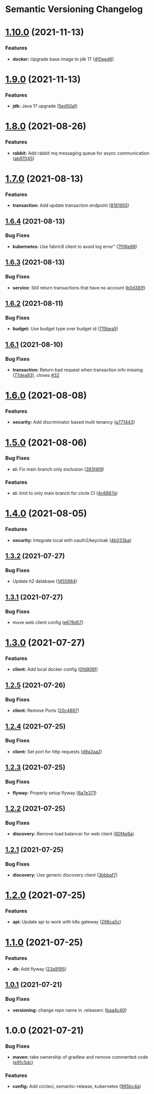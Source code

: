 # Semantic Versioning Changelog

# [1.10.0](https://github.com/JayDamon/oaka-transaction-service/compare/v1.9.0...v1.10.0) (2021-11-13)


### Features

* **docker:** Upgrade base image to jdk 17 ([4f0eed6](https://github.com/JayDamon/oaka-transaction-service/commit/4f0eed624f48063300326af9251ec976bc834d72))

# [1.9.0](https://github.com/JayDamon/oaka-transaction-service/compare/v1.8.0...v1.9.0) (2021-11-13)


### Features

* **jdk:** Java 17 upgrade ([5ed50af](https://github.com/JayDamon/oaka-transaction-service/commit/5ed50af670d7d287035a62fd470a41e851451e82))

# [1.8.0](https://github.com/JayDamon/oaka-transaction-service/compare/v1.7.0...v1.8.0) (2021-08-26)


### Features

* **rabbit:** Add rabbit mq messaging queue for async communication ([ab97045](https://github.com/JayDamon/oaka-transaction-service/commit/ab97045e9fb6b5eef6d9ea3401360bebd75c6168))

# [1.7.0](https://github.com/JayDamon/oaka-transaction-service/compare/v1.6.4...v1.7.0) (2021-08-13)


### Features

* **transaction:** Add update transaction endpoint ([8181955](https://github.com/JayDamon/oaka-transaction-service/commit/81819554ccabbc156b030e7de17dd7cc2232ab61))

## [1.6.4](https://github.com/JayDamon/oaka-transaction-service/compare/v1.6.3...v1.6.4) (2021-08-13)


### Bug Fixes

* **kubernetes:** Use fabric8 client to avoid log error" ([7f06e88](https://github.com/JayDamon/oaka-transaction-service/commit/7f06e88b781dd3a78206e8e7c0388ad1cf95112b))

## [1.6.3](https://github.com/JayDamon/oaka-transaction-service/compare/v1.6.2...v1.6.3) (2021-08-13)


### Bug Fixes

* **service:** Still return transactions that have no account ([b0d381f](https://github.com/JayDamon/oaka-transaction-service/commit/b0d381ff7c44d68916c868bf4b7821efb2f127a6))

## [1.6.2](https://github.com/JayDamon/oaka-transaction-service/compare/v1.6.1...v1.6.2) (2021-08-11)


### Bug Fixes

* **budget:** Use budget type over budget id ([715bea5](https://github.com/JayDamon/oaka-transaction-service/commit/715bea51781573081cf5e048bdf484403cec40ba))

## [1.6.1](https://github.com/JayDamon/oaka-transaction-service/compare/v1.6.0...v1.6.1) (2021-08-10)


### Bug Fixes

* **transaction:** Return bad request when transaction info missing ([77dea93](https://github.com/JayDamon/oaka-transaction-service/commit/77dea9369168d1e08866f7d051f38dd8c607d5ba)), closes [#32](https://github.com/JayDamon/oaka-transaction-service/issues/32)

# [1.6.0](https://github.com/JayDamon/oaka-transaction-service/compare/v1.5.0...v1.6.0) (2021-08-08)


### Features

* **security:** Add discriminator based multi tenancy ([a771443](https://github.com/JayDamon/oaka-transaction-service/commit/a7714438500c255bc5e39e9d305b214f4bd88461))

# [1.5.0](https://github.com/JayDamon/oaka-transaction-service/compare/v1.4.0...v1.5.0) (2021-08-06)


### Bug Fixes

* **ci:** Fix main branch only exclusion ([393f4f9](https://github.com/JayDamon/oaka-transaction-service/commit/393f4f9b3087bc401d4e59053a8bf70deb62bb17))


### Features

* **ci:** limit to only main branch for circle CI ([4c6867a](https://github.com/JayDamon/oaka-transaction-service/commit/4c6867a6825fb04e6321f4d28be7d7410a986fc4))

# [1.4.0](https://github.com/JayDamon/oaka-transaction-service/compare/v1.3.2...v1.4.0) (2021-08-05)


### Features

* **security:** Integrate local with oauth2/keycloak ([4b033ba](https://github.com/JayDamon/oaka-transaction-service/commit/4b033bae4f9c8596dafc3be98565c77ff680af40))

## [1.3.2](https://github.com/JayDamon/oaka-transaction-service/compare/v1.3.1...v1.3.2) (2021-07-27)


### Bug Fixes

* Update h2 database ([1455984](https://github.com/JayDamon/oaka-transaction-service/commit/14559847c2d342adaee553ef80d2450cd26dfc7a))

## [1.3.1](https://github.com/JayDamon/oaka-transaction-service/compare/v1.3.0...v1.3.1) (2021-07-27)


### Bug Fixes

* move web client config ([e678d57](https://github.com/JayDamon/oaka-transaction-service/commit/e678d57715f4135bcd8c76fe2ded14afa54d3ff5))

# [1.3.0](https://github.com/JayDamon/oaka-transaction-service/compare/v1.2.5...v1.3.0) (2021-07-27)


### Features

* **client:** Add local docker config ([0fd906f](https://github.com/JayDamon/oaka-transaction-service/commit/0fd906f165fe1ada6b6422342f9cc7160b3605f9))

## [1.2.5](https://github.com/JayDamon/oaka-transaction-service/compare/v1.2.4...v1.2.5) (2021-07-26)


### Bug Fixes

* **client:** Remove Ports ([20c4887](https://github.com/JayDamon/oaka-transaction-service/commit/20c48876d4b5b3a3055cf7da90e0a995ebd303b4))

## [1.2.4](https://github.com/JayDamon/oaka-transaction-service/compare/v1.2.3...v1.2.4) (2021-07-25)


### Bug Fixes

* **client:** Set port for http requests ([d9a2aa2](https://github.com/JayDamon/oaka-transaction-service/commit/d9a2aa2d6e4fdf37b5a13572e136e16439e11e35))

## [1.2.3](https://github.com/JayDamon/oaka-transaction-service/compare/v1.2.2...v1.2.3) (2021-07-25)


### Bug Fixes

* **flyway:** Properly setup flyway ([6a7e371](https://github.com/JayDamon/oaka-transaction-service/commit/6a7e37176deebee4606474729e1e79118a082a78))

## [1.2.2](https://github.com/JayDamon/oaka-transaction-service/compare/v1.2.1...v1.2.2) (2021-07-25)


### Bug Fixes

* **discovery:** Remove load balancer for web client ([80f4e6a](https://github.com/JayDamon/oaka-transaction-service/commit/80f4e6a64d8f5db2acfd76e76b5c0e1191f47630))

## [1.2.1](https://github.com/JayDamon/oaka-transaction-service/compare/v1.2.0...v1.2.1) (2021-07-25)


### Bug Fixes

* **discovery:** Use generic discovery client ([3bbbaf7](https://github.com/JayDamon/oaka-transaction-service/commit/3bbbaf74898c8943a2e440ee0629ceb8f0b235b8))

# [1.2.0](https://github.com/JayDamon/oaka-transaction-service/compare/v1.1.0...v1.2.0) (2021-07-25)


### Features

* **api:** Update api to work with k8s gateway ([298ca5c](https://github.com/JayDamon/oaka-transaction-service/commit/298ca5c10d9563dd7f07ccf6273b474652078735))

# [1.1.0](https://github.com/JayDamon/oaka-transaction-service/compare/v1.0.1...v1.1.0) (2021-07-25)


### Features

* **db:** Add flyway ([23a9195](https://github.com/JayDamon/oaka-transaction-service/commit/23a9195fff95558b3e1942c4886b6e3172002ca1))

## [1.0.1](https://github.com/JayDamon/oaka-transaction-service/compare/v1.0.0...v1.0.1) (2021-07-21)


### Bug Fixes

* **versioning:** change repo name in .releaserc ([baa4c40](https://github.com/JayDamon/oaka-transaction-service/commit/baa4c4093ec3abcbdff3c849753be92a27b5084e))

# 1.0.0 (2021-07-21)


### Bug Fixes

* **maven:** take ownership of gradlew and remove commented code ([e91c5dc](https://github.com/JayDamon/oaka-transaction-service/commit/e91c5dc9eb249597e22963885c70187fffb350d5))


### Features

* **config:** Add circleci, semantic-release, kubernetes ([995bc4a](https://github.com/JayDamon/oaka-transaction-service/commit/995bc4aad6f25d7b61d124e758995a0fadce4ad8))
